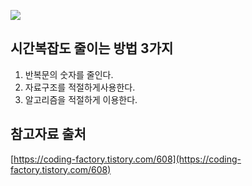 ![](https://img1.daumcdn.net/thumb/R1280x0/?scode=mtistory2&fname=https%3A%2F%2Fblog.kakaocdn.net%2Fdn%2FbrqHxC%2FbtqHLYmpdVa%2FkR8wlu9aMJGC7c3dGkueyK%2Fimg.png)

## 시간복잡도 줄이는 방법 3가지
1. 반복문의 숫자를 줄인다.
2. 자료구조를 적절하게사용한다.
3. 알고리즘을 적절하게 이용한다.

## 참고자료 출처
[https://coding-factory.tistory.com/608](https://coding-factory.tistory.com/608)